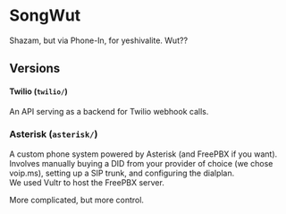 # SongWut

Shazam, but via Phone-In, for yeshivalite. Wut??

## Versions

#### Twilio (`twilio/`)

An API serving as a backend for Twilio webhook calls.

### Asterisk (`asterisk/`)

A custom phone system powered by Asterisk (and FreePBX if you want).  
Involves manually buying a DID from your provider of choice (we chose voip.ms), setting up a SIP trunk, and configuring the dialplan.  
We used Vultr to host the FreePBX server.

More complicated, but more control.
